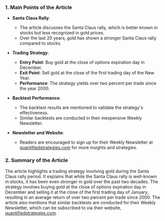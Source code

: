 ### 1. Main Points of the Article

- **Santa Claus Rally**: 
  - The article discusses the Santa Claus rally, which is better known in stocks but less recognized in gold prices.
  - Over the last 20 years, gold has shown a stronger Santa Claus rally compared to stocks.

- **Trading Strategy**:
  - **Entry Point**: Buy gold at the close of options expiration day in December.
  - **Exit Point**: Sell gold at the close of the first trading day of the New Year.
  - **Performance**: The strategy yields over two percent per trade since the year 2000.

- **Backtest Performance**:
  - The backtest results are mentioned to validate the strategy's effectiveness.
  - Similar backtests are conducted in their inexpensive Weekly Newsletter.

- **Newsletter and Website**:
  - Readers are encouraged to sign up for their Weekly Newsletter at [quantifiedstrategies.com](https://quantifiedstrategies.com) for more insights and strategies.

### 2. Summary of the Article

The article highlights a trading strategy involving gold during the Santa Claus rally period. It explains that while the Santa Claus rally is well-known in stocks, it has been even stronger in gold over the past two decades. The strategy involves buying gold at the close of options expiration day in December and selling it at the close of the first trading day of January, resulting in an average return of over two percent per trade since 2000. The article also mentions that similar backtests are conducted for their Weekly Newsletter, which can be subscribed to via their website, [quantifiedstrategies.com](https://quantifiedstrategies.com).
